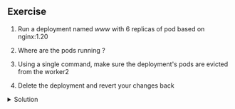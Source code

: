 ## Exercise

1. Run a deployment named *www* with 6 replicas of pod based on nginx:1.20

2. Where are the pods running ?

3. Using a single command, make sure the deployment's pods are evicted from the worker2

4. Delete the deployment and revert your changes back

<details>
  <summary markdown="span">Solution</summary>

1. Run a deployment with 6 replicas of pod based on nginx:1.20

```
k create deploy www --image=nginx:1.20 --replicas=6
```

2. Where are the pods running ?

Pods are running on worker1 and worker2 nodes (as master node as a NoSchedule taint preventing application pods from been scheduled on that node).

```
k get po -o wide
NAME                   READY   STATUS    RESTARTS   AGE   IP          NODE      NOMINATED NODE   READINESS GATES
www-644dfdf68b-2b42t   1/1     Running   0          3s    10.32.0.3   worker1   <none>           <none>
www-644dfdf68b-6vxmz   1/1     Running   0          3s    10.38.0.2   worker2   <none>           <none>
www-644dfdf68b-jrrd7   1/1     Running   0          3s    10.38.0.1   worker2   <none>           <none>
www-644dfdf68b-kgrc6   1/1     Running   0          3s    10.38.0.5   worker2   <none>           <none>
www-644dfdf68b-lx2sp   1/1     Running   0          3s    10.32.0.5   worker1   <none>           <none>
www-644dfdf68b-mvsfv   1/1     Running   0          3s    10.32.0.4   worker1   <none>           <none>
```

3. Using a single command, make sure the deployment's pods are evicted from the worker2

Adding a taint with the *NoExecute* effect on a node will evict all the pods that do not tolerate that taint

```
k taint node worker2 app=blue:NoExecute
```

The deployment's pods now all run on worker1

```
k get po -o wide
www-644dfdf68b-2b42t   1/1     Running   0          98s   10.32.0.3    worker1   <none>           <none>
www-644dfdf68b-5wmfs   1/1     Running   0          15s   10.32.0.8    worker1   <none>           <none>
www-644dfdf68b-fbf2v   1/1     Running   0          15s   10.32.0.10   worker1   <none>           <none>
www-644dfdf68b-lx2sp   1/1     Running   0          98s   10.32.0.5    worker1   <none>           <none>
www-644dfdf68b-mvsfv   1/1     Running   0          98s   10.32.0.4    worker1   <none>           <none>
www-644dfdf68b-p8xg2   1/1     Running   0          15s   10.32.0.9    worker1   <none>           <none>
```

4. Delete the deployment and revert your changes back

Deletion of the deployment

```
k delete deploy www
```

Remove the NoExecute taint from worker2

```
k taint node worker2 app-
```
</details>

